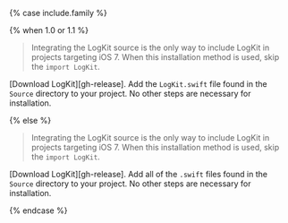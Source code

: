 {% case include.family %}

{% when 1.0 or 1.1 %}


> Integrating the LogKit source is the only way to include LogKit in projects targeting iOS 7. When this installation method is used, skip the `import LogKit`.

[Download LogKit][gh-release]. Add the `LogKit.swift` file found in the `Source` directory to your project. No other steps are necessary for installation.


{% else %}


> Integrating the LogKit source is the only way to include LogKit in projects targeting iOS 7. When this installation method is used, skip the `import LogKit`.

[Download LogKit][gh-release]. Add all of the `.swift` files found in the `Source` directory to your project. No other steps are necessary for installation.


{% endcase %}

